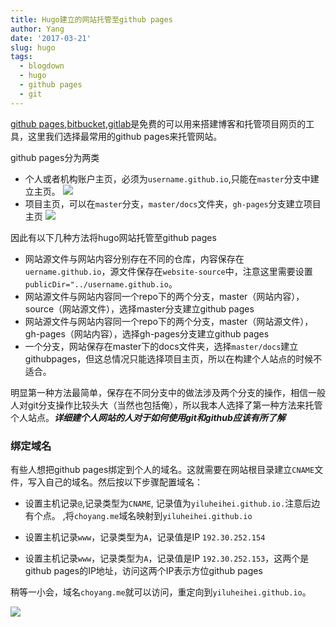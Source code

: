 ```yaml
---
title: Hugo建立的网站托管至github pages
author: Yang
date: '2017-03-21'
slug: hugo
tags:
  - blogdown
  - hugo
  - github pages
  - git
---
```


[github pages](https://pages.github.com),[bitbucket](https://bitbucket.org/product),[gitlab](https://gitlab.com)是免费的可以用来搭建博客和托管项目网页的工具，这里我们选择最常用的github pages来托管网站。

github pages分为两类

- 个人或者机构账户主页，必须为`username.github.io`,只能在`master`分支中建立主页。
![](/post/2017-03-21-hugo-hosting-github/github_personal_page.png)
- 项目主页，可以在`master`分支，`master/docs`文件夹，`gh-pages`分支建立项目主页
![](/post/2017-03-21-hugo-hosting-github/github_project_page.png)


因此有以下几种方法将hugo网站托管至github pages

- 网站源文件与网站内容分别存在不同的仓库，内容保存在`uername.github.io`，源文件保存在`website-source`中，注意这里需要设置`publicDir="../username.github.io`。
- 网站源文件与网站内容同一个repo下的两个分支，master（网站内容）， source（网站源文件），选择master分支建立github pages
- 网站源文件与网站内容同一个repo下的两个分支，master（网站源文件）， gh-pages（网站内容），选择gh-pages分支建立github pages
- 一个分支，网站保存在master下的docs文件夹，选择`master/docs`建立githubpages，但这总情况只能选择项目主页，所以在构建个人站点的时候不适合。


明显第一种方法最简单，保存在不同分支中的做法涉及两个分支的操作，相信一般人对git分支操作比较头大（当然也包括俺），所以我本人选择了第一种方法来托管个人站点。<i>**详细建个人网站的人对于如何使用git和github应该有所了解**</i>


### 绑定域名

有些人想把github pages绑定到个人的域名。这就需要在网站根目录建立`CNAME`文件，写入自己的域名。然后按以下步骤配置域名：

- 设置主机记录`@`,记录类型为`CNAME`, 记录值为`yiluheihei.github.io.`注意后边有个点。 ,将`choyang.me`域名映射到`yiluheihei.github.io`

- 设置主机记录`www`，记录类型为`A`，记录值是IP `192.30.252.154`

- 设置主机记录`www`，记录类型为`A`，记录值是IP `192.30.252.153`，这两个是github pages的IP地址，访问这两个IP表示方位github pages

稍等一小会，域名`choyang.me`就可以访问，重定向到`yiluheihei.github.io`。

![](/post/2017-03-21-hugo-hosting-github/domain_setting.png)













